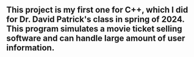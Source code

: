 ## This project is my first one for C++, which I did for Dr. David Patrick's class in spring of 2024. This program simulates a movie ticket selling software and can handle large amount of user information.
